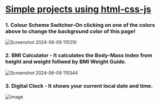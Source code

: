 <h1><u> Simple projects using html-css-js </u></h1>

<h3> 1. Colour Scheme Switcher-On clicking on one of the colors above to change the background color of this page! </h3>
   
![Screenshot 2024-06-09 115310](https://github.com/tusarxkumar/JS_Projects/assets/143640625/0fe2b1f4-747f-41c4-a34b-224dd130d5fa)

<h3> 2. BMI Calculator - It calculates the Body-Mass Index from height and weight follwed by BMI Weight Guide. </h3>
   
![Screenshot 2024-06-09 115344](https://github.com/tusarxkumar/JS_Projects/assets/143640625/328cdb0c-280e-4ddb-8b62-2e3211f7cc88)

<h3> 3. Digital Clock - It shows your current local date and time.</h3>

![image](https://github.com/tusarxkumar/JS_Projects/assets/143640625/4e7de9c7-bd61-4624-b335-7aba8675bd34)
